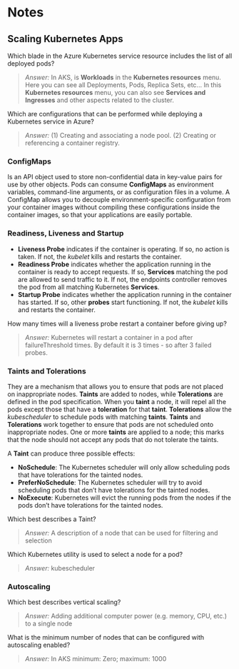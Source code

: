 # Notes

## Scaling Kubernetes Apps

Which blade in the Azure Kubernetes service resource includes the list of all deployed pods?

> *Answer:* In AKS, is **Workloads** in the **Kubernetes resources** menu. Here you can see all Deployments, Pods, Replica Sets, etc... In this **Kubernetes resources** menu, you can also see **Services and Ingresses** and other aspects related to the cluster.

Which are configurations that can be performed while deploying a Kubernetes service in Azure?

> *Answer:* (1) Creating and associating a node pool. (2) Creating or referencing a container registry.

### ConfigMaps

Is an API object used to store non-confidential data in key-value pairs for use by other objects. Pods can consume **ConfigMaps** as environment variables, command-line arguments, or as configuration files in a volume. A ConfigMap allows you to decouple environment-specific configuration from your container images without compiling these configurations inside the container images, so that your applications are easily portable.

### Readiness, Liveness and Startup

- **Liveness Probe** indicates if the container is operating. If so, no action is taken. If not, the _kubelet_ kills and restarts the container.
- **Readiness Probe** indicates whether the application running in the container is ready to accept requests. If so, **Services** matching the pod are allowed to send traffic to it. If not, the endpoints controller removes the pod from all matching Kubernetes **Services**.
- **Startup Probe** indicates whether the application running in the container has started. If so, other **probes** start functioning. If not, the _kubelet_ kills and restarts the container.

How many times will a liveness probe restart a container before giving up?

> *Answer:* Kubernetes will restart a container in a pod after failureThreshold times. By default it is 3 times - so after 3 failed probes.

### Taints and Tolerations

They are a mechanism that allows you to ensure that pods are not placed on inappropriate nodes. **Taints** are added to nodes, while **Tolerations** are defined in the pod specification. When you **taint** a node, it will repel all the pods except those that have a **toleration** for that **taint**. **Tolerations** allow the _kubescheduler_ to schedule pods with matching **taints**. **Taints** and **Tolerations** work together to ensure that pods are not scheduled onto inappropriate nodes. One or more **taints** are applied to a node; this marks that the node should not accept any pods that do not tolerate the taints.

A **Taint** can produce three possible effects:

- **NoSchedule**: The Kubernetes scheduler will only allow scheduling pods that have tolerations for the tainted nodes.
- **PreferNoSchedule**: The Kubernetes scheduler will try to avoid scheduling pods that don’t have tolerations for the tainted nodes.
- **NoExecute**: Kubernetes will evict the running pods from the nodes if the pods don’t have tolerations for the tainted nodes.

Which best describes a Taint?

> *Answer:* A description of a node that can be used for filtering and selection

Which Kubernetes utility is used to select a node for a pod?

> *Answer:* kubescheduler

### Autoscaling

Which best describes vertical scaling?

> *Answer:* Adding additional computer power (e.g. memory, CPU, etc.) to a single node

What is the minimum number of nodes that can be configured with autoscaling enabled?

> *Answer:* In AKS minimum: Zero; maximum: 1000
